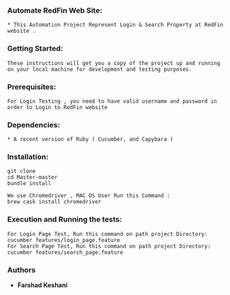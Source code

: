 ### Automate RedFin Web Site:
```
* This Automation Project Represent Login & Search Property at RedFin website .
```

### Getting Started:
```
These instructions will get you a copy of the project up and running on your local machine for development and testing purposes.
```

### Prerequisites:
```
For Login Testing , you need to have valid username and password in order to Login to RedFin website
```

### Dependencies:
```
* A recent version of Ruby ( Cucumber, and Capybara )
```

### Installation:
```
git clone 
cd Master-master
bundle install 

We use Chromedriver , MAC OS User Run this Command : 
brew cask install chromedriver

```

### Execution and Running the tests:
```
For Login Page Test, Run this command on path project Directory: cucumber features/login_page.feature
For Search Page Test, Run this command on path project Directory: cucumber features/search_page.feature
```

### Authors

* **Farshad Keshani** 

